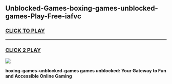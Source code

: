 
## Unblocked-Games-boxing-games-unblocked-games-Play-Free-iafvc
<h3>
<a href="https://premium76.site?title=boxing-games-unblocked-games&ref=12A">CLICK TO PLAY</a></h3>
<hr>

<h3>
<a href="https://premium76.site?title=boxing-games-unblocked-games&ref=12A">CLICK 2 PLAY</a>
  
</h3>

<a href="https://premium76.site?title=boxing-games-unblocked-games&ref=12A"><img src="https://clearcache.store/games.png"></a>


**boxing-games-unblocked-games games unblocked: Your Gateway to Fun and Accessible Online Gaming**
